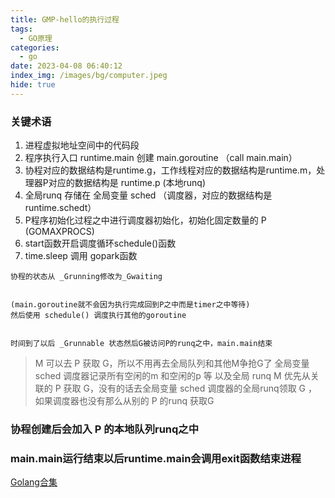 ```yaml
---
title: GMP-hello的执行过程
tags:
  - GO原理
categories:
  - go
date: 2023-04-08 06:40:12
index_img: /images/bg/computer.jpeg
hide: true
---
```


### 关键术语
1. 进程虚拟地址空间中的代码段
2. 程序执行入口 runtime.main 创建 main.goroutine （call main.main）
3. 协程对应的数据结构是runtime.g，工作线程对应的数据结构是runtime.m，处理器P对应的数据结构是 runtime.p (本地runq)
4. 全局runq 存储在 全局变量 sched （调度器，对应的数据结构是 runtime.schedt）
5. P程序初始化过程之中进行调度器初始化，初始化固定数量的 P (GOMAXPROCS)
6. start函数开启调度循环schedule()函数
7. time.sleep 调用 gopark函数
```
协程的状态从 _Grunning修改为_Gwaiting 


(main.goroutine就不会因为执行完成回到P之中而是timer之中等待) 
然后使用 schedule() 调度执行其他的goroutine


时间到了以后 _Grunnable 状态然后G被访问P的runq之中，main.main结束
```


> M 可以去 P 获取 G，所以不用再去全局队列和其他M争抢G了
> 全局变量 sched 调度器记录所有空闲的m 和空闲的p 等 以及全局 runq
> M 优先从关联的 P 获取 G，没有的话去全局变量 sched 调度器的全局runq领取 G ， 如果调度器也没有那么从别的 P 的runq 获取G 




### 协程创建后会加入 P 的本地队列runq之中
### main.main运行结束以后runtime.main会调用exit函数结束进程


[Golang合集](https://www.bilibili.com/video/BV1hv411x7we)
